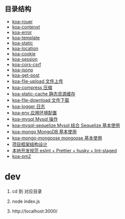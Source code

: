 <!--
 * @Author: hucheng
 * @Date: 2020-06-22 06:53:27
 * @Description: here is des
--> 

## 目录结构

- [koa-rouer](./koa-router)
- [koa-contenxt](./koa-context)
- [koa-error](./koa-error)
- [koa-template](./koa-error)
- [koa-static](./koa-static)
- [koa-location](./koa-location)
- [koa-cookie](./koa-cookie)
- [koa-session](./koa-session)
- [koa-cors-csrf](./koa-cors-csrf)
- [koa-jsonp](./koa-jsonp)
- [koa-get-post](./koa-get-post)
- [koa-file-upload 文件上传](./koa-file-upload)
- [koa-compress 压缩](./koa-compress)
- [koa-static-cache 静态资源缓存](./koa-static-cache)
- [koa-file-download 文件下载](./koa-file-download)
- [koa-logger 日志](./koa-logger)
- [koa-env 应用环境配置](./koa-env)
- [koa-mysql Mysql 操作](./koa-mysql)
- [koa-mysql-sequelize Mysql 结合 Sequelize 基本使用](./koa-mysql-sequelize)
- [koa-mongo MongoDB 基本使用](./koa-mongo)
- [koa-mongo-mongoose mongoose 基本使用](./koa-mongo-mongoose)
- [项目框架结构设计](./koa-mvc)
- [本地开发规范  eslint + Prettier + husky + lint-staged](./koa-mvc)
- [koa-pm2](./koa-pm2)

# dev

1. cd  到 对应目录

2. node index.js

3. http://localhost:3000/